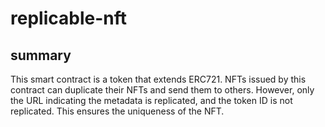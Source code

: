 # replicable-nft

## summary

This smart contract is a token that extends ERC721. NFTs issued by this contract can duplicate their NFTs and send them to others. However, only the URL indicating the metadata is replicated, and the token ID is not replicated. This ensures the uniqueness of the NFT.
